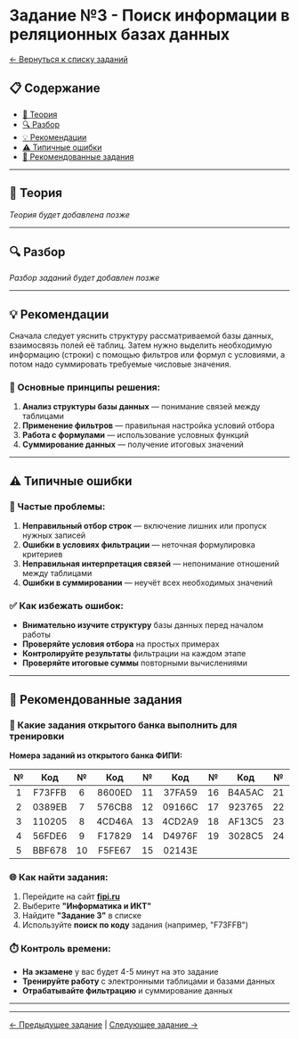 # Задание №3 - Поиск информации в реляционных базах данных

[← Вернуться к списку заданий](../README.md)

## 📋 Содержание
- [📖 Теория](#📖-теория)
- [🔍 Разбор](#🔍-разбор)
- [💡 Рекомендации](#💡-рекомендации)
- [⚠️ Типичные ошибки](#⚠️-типичные-ошибки)
- [📝 Рекомендованные задания](#📝-рекомендованные-задания)

---

## 📖 Теория

*Теория будет добавлена позже*

---

## 🔍 Разбор

*Разбор заданий будет добавлен позже*

---

## 💡 Рекомендации

Сначала следует уяснить структуру рассматриваемой базы данных, взаимосвязь полей её таблиц. Затем нужно выделить необходимую информацию (строки) с помощью фильтров или формул с условиями, а потом надо суммировать требуемые числовые значения.

### 🔧 Основные принципы решения:

1. **Анализ структуры базы данных** — понимание связей между таблицами
2. **Применение фильтров** — правильная настройка условий отбора
3. **Работа с формулами** — использование условных функций
4. **Суммирование данных** — получение итоговых значений

---

## ⚠️ Типичные ошибки

### 🚫 Частые проблемы:

1. **Неправильный отбор строк** — включение лишних или пропуск нужных записей
2. **Ошибки в условиях фильтрации** — неточная формулировка критериев
3. **Неправильная интерпретация связей** — непонимание отношений между таблицами
4. **Ошибки в суммировании** — неучёт всех необходимых значений

### ✅ Как избежать ошибок:

- **Внимательно изучите структуру** базы данных перед началом работы
- **Проверяйте условия отбора** на простых примерах
- **Контролируйте результаты** фильтрации на каждом этапе
- **Проверяйте итоговые суммы** повторными вычислениями

---

## 📝 Рекомендованные задания

### 🔗 Какие задания открытого банка выполнить для тренировки

**Номера заданий из открытого банка ФИПИ:**

| № | Код | № | Код | № | Код | № | Код | № | Код |
|:-:|:-:|:-:|:-:|:-:|:-:|:-:|:-:|:-:|:-:|
| 1 | F73FFB | 6 | 8600ED | 11 | 37FA59 | 16 | B4A5AC | 21 | B5393D |
| 2 | 0389EB | 7 | 576CB8 | 12 | 09166C | 17 | 923765 | 22 | B6D495 |
| 3 | 110205 | 8 | 4CD46A | 13 | 4CD2A9 | 18 | AF13C5 | 23 | 02143E |
| 4 | 56FDE6 | 9 | F17829 | 14 | D4976F | 19 | 3028C5 | 24 | 2A2297 |
| 5 | BBF678 | 10 | F5FE67 | 15 | 02143E |    |        |    |        |

### 🌐 Как найти задания:

1. Перейдите на сайт **[fipi.ru](https://fipi.ru/ege/otkrytyy-bank-zadaniy-ege)**
2. Выберите **"Информатика и ИКТ"**
3. Найдите **"Задание 3"** в списке
4. Используйте **поиск по коду** задания (например, "F73FFB")

### ⏱️ Контроль времени:

- **На экзамене** у вас будет 4-5 минут на это задание
- **Тренируйте работу** с электронными таблицами и базами данных
- **Отрабатывайте фильтрацию** и суммирование данных

---

---

[← Предыдущее задание](task-02.md) | [Следующее задание →](task-04.md)

